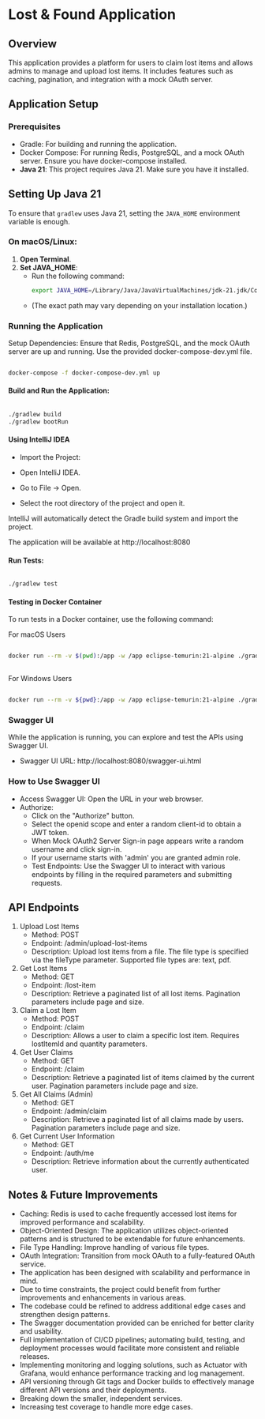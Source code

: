 # Lost & Found Application

## Overview

This application provides a platform for users to claim lost items and allows admins to manage and upload lost items. It includes features such as caching, pagination, and integration with a mock OAuth server.

## Application Setup

### Prerequisites

- Gradle: For building and running the application.
- Docker Compose: For running Redis, PostgreSQL, and a mock OAuth server. Ensure you have docker-compose installed.
- **Java 21**: This project requires Java 21. Make sure you have it installed.

## Setting Up Java 21

To ensure that `gradlew` uses Java 21, setting the `JAVA_HOME` environment variable is enough.
### On macOS/Linux:

1. **Open Terminal**.
2. **Set JAVA_HOME**:
    - Run the following command:
      ```bash
      export JAVA_HOME=/Library/Java/JavaVirtualMachines/jdk-21.jdk/Contents/Home
      ```
    - (The exact path may vary depending on your installation location.)

### Running the Application

Setup Dependencies: Ensure that Redis, PostgreSQL, and the mock OAuth server are up and running. 
Use the provided docker-compose-dev.yml file.

```sh

docker-compose -f docker-compose-dev.yml up

```
#### Build and Run the Application:

```bash

./gradlew build
./gradlew bootRun

````

#### Using IntelliJ IDEA
 - Import the Project:

 - Open IntelliJ IDEA.
 - Go to File -> Open.
 - Select the root directory of the project and open it.

IntelliJ will automatically detect the Gradle build system and import the project.


The application will be available at http://localhost:8080

#### Run Tests:

```bash

./gradlew test

````

#### Testing in Docker Container

To run tests in a Docker container, use the following command:

For macOS Users
```bash

docker run --rm -v $(pwd):/app -w /app eclipse-temurin:21-alpine ./gradlew test --no-daemon
 
```

For Windows Users
```bash

docker run --rm -v ${pwd}:/app -w /app eclipse-temurin:21-alpine ./gradlew test --no-daemon

```

### Swagger UI

While the application is running, you can explore and test the APIs using Swagger UI.

- Swagger UI URL: http://localhost:8080/swagger-ui.html

### How to Use Swagger UI
- Access Swagger UI: Open the URL in your web browser.
- Authorize: 
  - Click on the "Authorize" button. 
  - Select the openid scope and enter a random client-id to obtain a JWT token.
  - When Mock OAuth2 Server Sign-in page appears write a random username and click sign-in.
  - If your username starts with 'admin' you are granted admin role.
  - Test Endpoints: Use the Swagger UI to interact with various endpoints by filling in the required parameters and submitting requests.

## API Endpoints

1. Upload Lost Items
   - Method: POST
   - Endpoint: /admin/upload-lost-items
   - Description: Upload lost items from a file. The file type is specified via the fileType parameter. Supported file types are: text, pdf.
2. Get Lost Items
   - Method: GET
   - Endpoint: /lost-item
   - Description: Retrieve a paginated list of all lost items. Pagination parameters include page and size.
3. Claim a Lost Item
   - Method: POST
   - Endpoint: /claim
   - Description: Allows a user to claim a specific lost item. Requires lostItemId and quantity parameters.
4. Get User Claims
   - Method: GET
   - Endpoint: /claim
   - Description: Retrieve a paginated list of items claimed by the current user. Pagination parameters include page and size.
5. Get All Claims (Admin)
   - Method: GET
   - Endpoint: /admin/claim
   - Description: Retrieve a paginated list of all claims made by users. Pagination parameters include page and size.
6. Get Current User Information
   - Method: GET
   - Endpoint: /auth/me
   - Description: Retrieve information about the currently authenticated user.

## Notes & Future Improvements

   - Caching: Redis is used to cache frequently accessed lost items for improved performance and scalability.
   - Object-Oriented Design: The application utilizes object-oriented patterns and is structured to be extendable for future enhancements.
   - File Type Handling: Improve handling of various file types.
   - OAuth Integration: Transition from mock OAuth to a fully-featured OAuth service.
   - The application has been designed with scalability and performance in mind.
   - Due to time constraints, the project could benefit from further improvements and enhancements in various areas.
   - The codebase could be refined to address additional edge cases and strengthen design patterns.
   - The Swagger documentation provided can be enriched for better clarity and usability.
   - Full implementation of CI/CD pipelines; automating build, testing, and deployment processes would facilitate more consistent and reliable releases.
   - Implementing monitoring and logging solutions, such as Actuator with Grafana, would enhance performance tracking and log management.
   - API versioning through Git tags and Docker builds to effectively manage different API versions and their deployments.
   - Breaking down the smaller, independent services.
   - Increasing test coverage to handle more edge cases.
